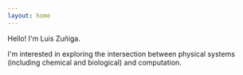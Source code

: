 ```yaml
---
layout: home
---
```


Hello! I'm Luis Zuñiga.

I'm interested in exploring the intersection between physical systems (including chemical and biological) and computation.